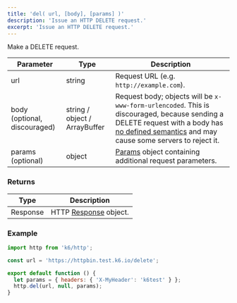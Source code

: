 ```yaml
---
title: 'del( url, [body], [params] )'
description: 'Issue an HTTP DELETE request.'
excerpt: 'Issue an HTTP DELETE request.'
---
```


Make a DELETE request.

| Parameter                    | Type                          | Description                                                                                                                                                                                                                                     |
| ---------------------------- | ----------------------------- | ----------------------------------------------------------------------------------------------------------------------------------------------------------------------------------------------------------------------------------------------- |
| url                          | string                        | Request URL (e.g. `http://example.com`).                                                                                                                                                                                                        |
| body (optional, discouraged) | string / object / ArrayBuffer | Request body; objects will be `x-www-form-urlencoded`. This is discouraged, because sending a DELETE request with a body has [no defined semantics](https://tools.ietf.org/html/rfc7231#section-4.3.5) and may cause some servers to reject it. |
| params (optional)            | object                        | [Params](/v0.32/javascript-api/k6-http/params) object containing additional request parameters.                                                                                                                                                 |

### Returns

| Type     | Description                                                     |
| -------- | --------------------------------------------------------------- |
| Response | HTTP [Response](/v0.32/javascript-api/k6-http/response) object. |

### Example

<CodeGroup labels={[], lineNumbers=[true]}>

```javascript
import http from 'k6/http';

const url = 'https://httpbin.test.k6.io/delete';

export default function () {
  let params = { headers: { 'X-MyHeader': 'k6test' } };
  http.del(url, null, params);
}
```

</CodeGroup>
